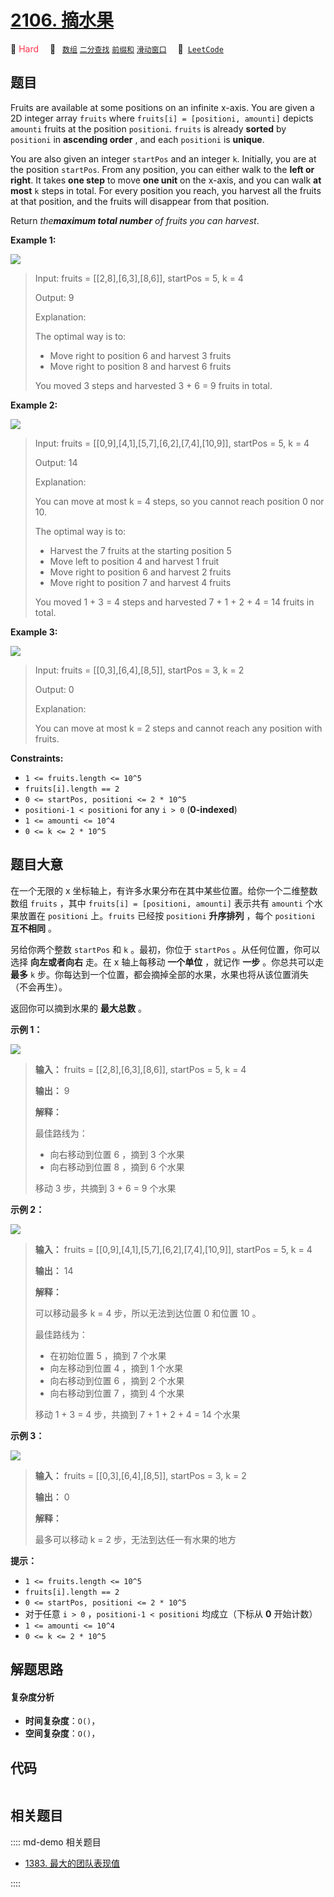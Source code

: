 # [2106. 摘水果](https://leetcode.com/problems/maximum-fruits-harvested-after-at-most-k-steps)

🔴 <font color=#ff334b>Hard</font>&emsp; 🔖&ensp; [`数组`](/leetcode/outline/tag/array.md) [`二分查找`](/leetcode/outline/tag/binary-search.md) [`前缀和`](/leetcode/outline/tag/prefix-sum.md) [`滑动窗口`](/leetcode/outline/tag/sliding-window.md)&emsp; 🔗&ensp;[`LeetCode`](https://leetcode.com/problems/maximum-fruits-harvested-after-at-most-k-steps)


## 题目

Fruits are available at some positions on an infinite x-axis. You are given a
2D integer array `fruits` where `fruits[i] = [positioni, amounti]` depicts
`amounti` fruits at the position `positioni`. `fruits` is already **sorted**
by `positioni` in **ascending order** , and each `positioni` is **unique**.

You are also given an integer `startPos` and an integer `k`. Initially, you
are at the position `startPos`. From any position, you can either walk to the
**left or right**. It takes **one step** to move **one unit** on the x-axis,
and you can walk **at most** `k` steps in total. For every position you reach,
you harvest all the fruits at that position, and the fruits will disappear
from that position.

Return _the**maximum total number** of fruits you can harvest_.



**Example 1:**

![](https://assets.leetcode.com/uploads/2021/11/21/1.png)

> Input: fruits = [[2,8],[6,3],[8,6]], startPos = 5, k = 4
> 
> Output: 9
> 
> Explanation: 
> 
> The optimal way is to:
> - Move right to position 6 and harvest 3 fruits
> - Move right to position 8 and harvest 6 fruits
> 
> You moved 3 steps and harvested 3 + 6 = 9 fruits in total.

**Example 2:**

![](https://assets.leetcode.com/uploads/2021/11/21/2.png)

> Input: fruits = [[0,9],[4,1],[5,7],[6,2],[7,4],[10,9]], startPos = 5, k = 4
> 
> Output: 14
> 
> Explanation: 
> 
> You can move at most k = 4 steps, so you cannot reach position 0 nor 10.
> 
> The optimal way is to:
> - Harvest the 7 fruits at the starting position 5
> - Move left to position 4 and harvest 1 fruit
> - Move right to position 6 and harvest 2 fruits
> - Move right to position 7 and harvest 4 fruits
> 
> You moved 1 + 3 = 4 steps and harvested 7 + 1 + 2 + 4 = 14 fruits in total.

**Example 3:**

![](https://assets.leetcode.com/uploads/2021/11/21/3.png)

> Input: fruits = [[0,3],[6,4],[8,5]], startPos = 3, k = 2
> 
> Output: 0
> 
> Explanation:
> 
> You can move at most k = 2 steps and cannot reach any position with fruits.

**Constraints:**

  * `1 <= fruits.length <= 10^5`
  * `fruits[i].length == 2`
  * `0 <= startPos, positioni <= 2 * 10^5`
  * `positioni-1 < positioni` for any `i > 0` (**0-indexed**)
  * `1 <= amounti <= 10^4`
  * `0 <= k <= 2 * 10^5`


## 题目大意

在一个无限的 x 坐标轴上，有许多水果分布在其中某些位置。给你一个二维整数数组 `fruits` ，其中 `fruits[i] = [positioni,
amounti]` 表示共有 `amounti` 个水果放置在 `positioni` 上。`fruits` 已经按 `positioni`
**升序排列** ，每个 `positioni` **互不相同** 。

另给你两个整数 `startPos` 和 `k` 。最初，你位于 `startPos` 。从任何位置，你可以选择 **向左或者向右** 走。在 x
轴上每移动 **一个单位** ，就记作 **一步** 。你总共可以走 **最多** `k`
步。你每达到一个位置，都会摘掉全部的水果，水果也将从该位置消失（不会再生）。

返回你可以摘到水果的 **最大总数** 。



**示例 1：**

![](https://assets.leetcode.com/uploads/2021/11/21/1.png)

> 
> 
> 
> 
> 
> **输入：** fruits = [[2,8],[6,3],[8,6]], startPos = 5, k = 4
> 
> **输出：** 9
> 
> **解释：**
> 
> 最佳路线为：
> - 向右移动到位置 6 ，摘到 3 个水果
> - 向右移动到位置 8 ，摘到 6 个水果
> 
> 移动 3 步，共摘到 3 + 6 = 9 个水果
> 
> 

**示例 2：**

![](https://assets.leetcode.com/uploads/2021/11/21/2.png)

> 
> 
> 
> 
> 
> **输入：** fruits = [[0,9],[4,1],[5,7],[6,2],[7,4],[10,9]], startPos = 5, k = 4
> 
> **输出：** 14
> 
> **解释：**
> 
> 可以移动最多 k = 4 步，所以无法到达位置 0 和位置 10 。
> 
> 最佳路线为：
> - 在初始位置 5 ，摘到 7 个水果
> - 向左移动到位置 4 ，摘到 1 个水果
> - 向右移动到位置 6 ，摘到 2 个水果
> - 向右移动到位置 7 ，摘到 4 个水果
> 
> 移动 1 + 3 = 4 步，共摘到 7 + 1 + 2 + 4 = 14 个水果
> 
> 

**示例 3：**

![](https://assets.leetcode.com/uploads/2021/11/21/3.png)

> 
> 
> 
> 
> 
> **输入：** fruits = [[0,3],[6,4],[8,5]], startPos = 3, k = 2
> 
> **输出：** 0
> 
> **解释：**
> 
> 最多可以移动 k = 2 步，无法到达任一有水果的地方
> 
> 



**提示：**

  * `1 <= fruits.length <= 10^5`
  * `fruits[i].length == 2`
  * `0 <= startPos, positioni <= 2 * 10^5`
  * 对于任意 `i > 0` ，`positioni-1 < positioni` 均成立（下标从 **0** 开始计数）
  * `1 <= amounti <= 10^4`
  * `0 <= k <= 2 * 10^5`


## 解题思路

#### 复杂度分析

- **时间复杂度**：`O()`，
- **空间复杂度**：`O()`，

## 代码

```javascript

```

## 相关题目

:::: md-demo 相关题目
- [1383. 最大的团队表现值](https://leetcode.com/problems/maximum-performance-of-a-team)

::::
